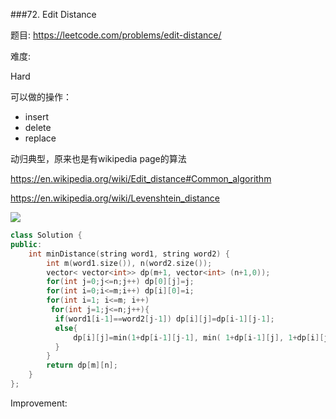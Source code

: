 ###72. Edit Distance

题目:
<https://leetcode.com/problems/edit-distance/>


难度:

Hard

可以做的操作：

- insert
- delete
- replace

动归典型，原来也是有wikipedia page的算法

<https://en.wikipedia.org/wiki/Edit_distance#Common_algorithm>

<https://en.wikipedia.org/wiki/Levenshtein_distance>


![](https://wikimedia.org/api/rest_v1/media/math/render/svg/1deeeaebff36dc4bdc79778bcafe0ec17ce63f83)

```c++
class Solution {
public:
    int minDistance(string word1, string word2) {
        int m(word1.size()), n(word2.size());
        vector< vector<int>> dp(m+1, vector<int> (n+1,0));
        for(int j=0;j<=n;j++) dp[0][j]=j;
        for(int i=0;i<=m;i++) dp[i][0]=i;
        for(int i=1; i<=m; i++)
         for(int j=1;j<=n;j++){
          if(word1[i-1]==word2[j-1]) dp[i][j]=dp[i-1][j-1];
          else{
              dp[i][j]=min(1+dp[i-1][j-1], min( 1+dp[i-1][j], 1+dp[i][j-1]) );
          }
        }
        return dp[m][n];
    }
};
```

Improvement:


